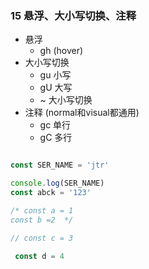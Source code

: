 ### 15 悬浮、大小写切换、注释

- 悬浮
  - gh (hover)
- 大小写切换
  - gu 小写
  - gU 大写
  - ~ 大小写切换
- 注释 (normal和visual都通用)
  - gc 单行
  - gC 多行




```js

const SER_NAME = 'jtr'

console.log(SER_NAME)
const abck = '123'

/* const a = 1
const b =2  */

// const c = 3

 const d = 4
```